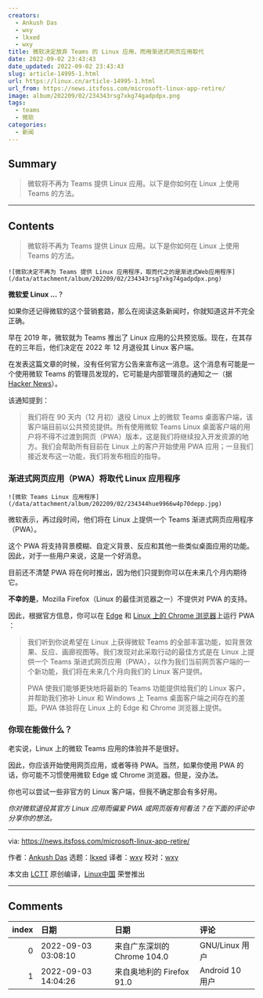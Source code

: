 ```yaml
---
creators:
  - Ankush Das
  - wxy
  - lkxed
  - wxy
title: 微软决定放弃 Teams 的 Linux 应用，而用渐进式网页应用取代
date: 2022-09-02 23:43:43
date_updated: 2022-09-02 23:43:43
slug: article-14995-1.html
url: https://linux.cn/article-14995-1.html
url_from: https://news.itsfoss.com/microsoft-linux-app-retire/
image: album/202209/02/234343rsg7xkg74gadpdpx.png
tags:
  - teams
  - 微软
categories:
  - 新闻
---
```


## Summary

> 微软将不再为 Teams 提供 Linux 应用。以下是你如何在 Linux 上使用 Teams 的方法。

***

<!-- more -->

## Contents

> 
> 微软将不再为 Teams 提供 Linux 应用。以下是你如何在 Linux 上使用 Teams 的方法。
> 
> 
> 

`![微软决定不再为 Teams 提供 Linux 应用程序，取而代之的是渐进式Web应用程序](/data/attachment/album/202209/02/234343rsg7xkg74gadpdpx.png)`

**微软爱 Linux ...** ?

如果你还记得微软的这个营销套路，那么在阅读这条新闻时，你就知道这并不完全正确。

早在 2019 年，微软就为 Teams 推出了 Linux 应用的公共预览版。现在，在其存在的三年后，他们决定在 2022 年 12 月退役其 Linux 客户端。

在发表这篇文章的时候，没有任何官方公告来宣布这一消息。这个消息有可能是一个使用微软 Teams 的管理员发现的，它可能是内部管理员的通知之一（据 [Hacker News](https://news.ycombinator.com/item?id=32678839)）。

该通知提到：

> 
> 我们将在 90 天内（12 月初）退役 Linux 上的微软 Teams 桌面客户端，该客户端目前以公共预览提供。所有使用微软 Teams Linux 桌面客户端的用户将不得不过渡到网页（PWA）版本，这是我们将继续投入开发资源的地方。我们会帮助所有目前在 Linux 上的客户开始使用 PWA 应用；一旦我们接近发布这一功能，我们将发布相应的指导。
> 
> 
> 

### 渐进式网页应用（PWA）将取代 Linux 应用程序

`![微软 Teams Linux 应用程序](/data/attachment/album/202209/02/234344hue9966w4p70depp.jpg)`

微软表示，再过段时间，他们将在 Linux 上提供一个 Teams 渐进式网页应用程序（PWA）。

这个 PWA 将支持背景模糊、自定义背景、反应和其他一些类似桌面应用的功能。因此，对于一些用户来说，这是一个好消息。

目前还不清楚 PWA 将在何时推出，因为他们只提到你可以在未来几个月内期待它。

**不幸的是**，Mozilla Firefox（Linux 的最佳浏览器之一）不提供对 PWA 的支持。

因此，根据官方信息，你可以在 [Edge](https://itsfoss.com/microsoft-edge-linux/) 和 [Linux 上的 Chrome 浏览器](https://itsfoss.com/install-chrome-ubuntu/)上运行 PWA ：

> 
> 我们听到你说希望在 Linux 上获得微软 Teams 的全部丰富功能，如背景效果、反应、画廊视图等。我们发现对此采取行动的最佳方式是在 Linux 上提供一个 Teams 渐进式网页应用（PWA），以作为我们当前网页客户端的一个新功能，我们将在未来几个月向我们的 Linux 客户提供。
> 
> 
> PWA 使我们能够更快地将最新的 Teams 功能提供给我们的 Linux 客户，并帮助我们弥补 Linux 和 Windows 上 Teams 桌面客户端之间存在的差距。PWA 体验将在 Linux 上的 Edge 和 Chrome 浏览器上提供。
> 
> 
> 

### 你现在能做什么？

老实说，Linux 上的微软 Teams 应用的体验并不是很好。

因此，你应该开始使用网页应用，或者等待 PWA。当然，如果你使用 PWA 的话，你可能不习惯使用微软 Edge 或 Chrome 浏览器。但是，没办法。

你也可以尝试一些非官方的 Linux 客户端，但我不确定那会有多好用。

*你对微软退役其官方 Linux 应用而偏爱 PWA 或网页版有何看法？在下面的评论中分享你的想法。*

---

via: <https://news.itsfoss.com/microsoft-linux-app-retire/>

作者：[Ankush Das](https://news.itsfoss.com/author/ankush/) 选题：[lkxed](https://github.com/lkxed) 译者：[wxy](https://github.com/wxy) 校对：[wxy](https://github.com/wxy)

本文由 [LCTT](https://github.com/LCTT/TranslateProject) 原创编译，[Linux中国](https://linux.cn/) 荣誉推出

***

## Comments

|   index | 日期                | 日期                                       | 评论                                                                                     |
|--------:|:--------------------|:-------------------------------------------|:-----------------------------------------------------------------------------------------|
|       0 | 2022-09-03 03:08:10 | 来自广东深圳的 Chrome 104.0|GNU/Linux 用户 | 相反的，spotify在pwa上的体验比客户端要优秀，spotify的客户端并不能支持中文输入，pwa则可以 |
|       1 | 2022-09-03 14:04:26 | 来自奥地利的 Firefox 91.0|Android 10 用户  | 是没人用吧，疫情时代的产物放现在也是过时的东西，并且还和office365有利益冲突，迟早要亡。  |
